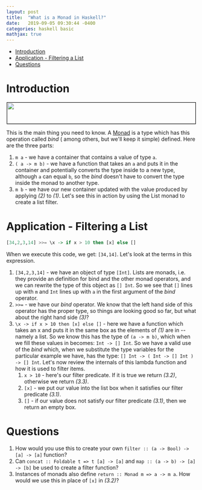 ```yaml
---
layout: post
title:  "What is a Monad in Haskell?"
date:   2019-09-05 09:30:44 -0400
categories: haskell basic 
mathjax: true
---
```

- [Introduction](#introduction)
- [Application - Filtering a List](#application---filtering-a-list)
- [Questions](#questions)

# Introduction
<div style="text-align:center; margin-bottom:13px;">
    <img style="border:solid thin black" src="{{site.baseurl}}/img/bindType.png" width=500 height=56 />
</div>

This is the main thing you need to know. A [Monad](https://wiki.haskell.org/Monad) is a type which has this operation called *bind* ( among others, but we'll keep it simple) defined. Here are the three parts:

1. `m a` - we have a container that contains a value of type `a`.
2. `( a -> m b)` - we have a function that takes an `a` and puts it in the container and potentially converts the type inside to a new type, although `a` can equal `b`, so the *bind* doesn't have to convert the type inside the monad to another type.
3. `m b` - we have our new container updated with the value produced by applying *(2)* to *(1)*.
Let's see this in action by using the List monad to create a list filter.

# Application - Filtering a List

```haskell
[34,2,3,14] >>= \x -> if x > 10 then [x] else []
```

When we execute this code, we get: `[34,14]`. Let's look at the terms in this expression.

1. `[34,2,3,14]` - we have an object of type `[Int]`. Lists are monads, i.e. they provide an definition for bind and the other monad operators, and we can rewrite the type of this object as `[] Int`. So we see that `[]` lines up with `m` and `Int` lines up with `a` in the first argument of the *bind* operator.
2. `>>=` - we have our *bind* operator. We know that the left hand side of this operator has the proper type, so things are looking good so far, but what about the right hand side *(3)*?
3. `\x -> if x > 10 then [x] else []` - here we have a function which takes an x and puts it in the same box as the elements of *(1)* are in -- namely a list. So we know this has the type of `(a -> m b)`, which when we fill these values in becomes: `Int -> [] Int`. So we have a valid use of the *bind* which, when we substitute the type variables for the particular example we have, has the type: `[] Int -> ( Int -> [] Int ) -> [] Int`. Let's now review the internals of this lambda function and how it is used to filter items.
    1. `x > 10` - here's our filter predicate. If it is true we return *(3.2)*, otherwise we return *(3.3)*.
    2. `[x]` - we put our value into the list box when it satisfies our filter predicate *(3.1)*.
    3. `[]` - if our value does not satisfy our filter predicate *(3.1)*, then we return an empty box.


# Questions
1. How would you use this to create your own `filter :: (a -> Bool) -> [a] -> [a]` function?
2. Can `concat :: Foldable t => t [a] -> [a]` and `map :: (a -> b) -> [a] -> [b]` be used to create a filter function?
3. Instances of monads also define `return :: Monad m => a -> m a`. How would we use this in place of `[x]` in *(3.2)*?